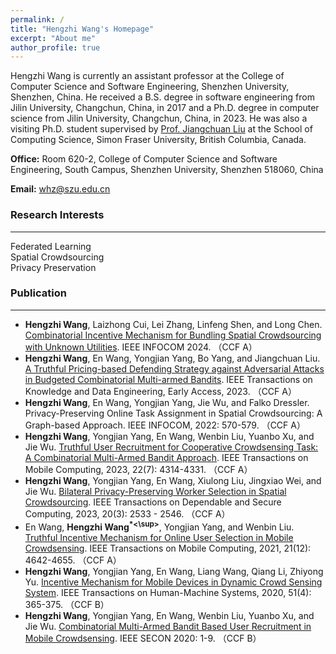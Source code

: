```yaml
---
permalink: /
title: "Hengzhi Wang's Homepage"
excerpt: "About me"
author_profile: true
---
```


Hengzhi Wang is currently an assistant professor at the College of Computer Science and Software Engineering, Shenzhen University, Shenzhen, China. He received a B.S. degree in software engineering from Jilin University, Changchun, China, in 2017 and a Ph.D. degree in computer science from Jilin University, Changchun, China, in 2023. He was also a visiting Ph.D. student supervised by [Prof. Jiangchuan Liu](https://www.cs.sfu.ca/~jcliu/) at the School of Computing Science, Simon Fraser University, British Columbia, Canada. 

**Office:** Room 620-2, College of Computer Science and Software Engineering, South Campus, Shenzhen University, Shenzhen 518060, China

**Email:** whz@szu.edu.cn

### Research Interests
----
Federated Learning<br>
Spatial Crowdsourcing<br>
Privacy Preservation<br>

### Publication
----
* **Hengzhi Wang**, Laizhong Cui, Lei Zhang, Linfeng Shen, and Long Chen. [Combinatorial Incentive Mechanism for Bundling Spatial Crowdsourcing with Unknown Utilities](https://infocom2024.ieee-infocom.org/program/accepted-paper-list-main-conference). IEEE INFOCOM 2024. （CCF A）<br>
* **Hengzhi Wang**, En Wang, Yongjian Yang, Bo Yang, and Jiangchuan Liu. [A Truthful Pricing-based Defending Strategy against Adversarial Attacks in Budgeted Combinatorial Multi-armed Bandits](https://ieeexplore.ieee.org/document/10330787). IEEE Transactions on Knowledge and Data Engineering, Early Access, 2023. （CCF A）
* **Hengzhi Wang**, En Wang, Yongjian Yang, Jie Wu, and Falko Dressler. Privacy-Preserving Online Task Assignment in Spatial Crowdsourcing: A Graph-based Approach. IEEE INFOCOM, 2022: 570-579. （CCF A）<br>
* **Hengzhi Wang**, Yongjian Yang, En Wang, Wenbin Liu, Yuanbo Xu, and Jie Wu. [Truthful User Recruitment for Cooperative Crowdsensing Task: A Combinatorial Multi-Armed Bandit Approach](https://ieeexplore.ieee.org/document/9796827). IEEE Transactions on Mobile Computing, 2023, 22(7): 4314-4331. （CCF A）<br>
* **Hengzhi Wang**, Yongjian Yang, En Wang, Xiulong Liu, Jingxiao Wei, and Jie Wu. [Bilateral Privacy-Preserving Worker Selection in Spatial Crowdsourcing](https://ieeexplore.ieee.org/document/9806321). IEEE Transactions on Dependable and Secure Computing, 2023, 20(3): 2533 - 2546. （CCF A）<br>
* En Wang, **Hengzhi Wang<sup>*<\sup>**, Yongjian Yang, and Wenbin Liu. [Truthful Incentive Mechanism for Online User Selection in Mobile Crowdsensing](https://ieeexplore.ieee.org/document/9442264). IEEE Transactions on Mobile Computing, 2021, 21(12): 4642-4655. （CCF A）<br>
* **Hengzhi Wang**, Yongjian Yang, En Wang, Liang Wang, Qiang Li, Zhiyong Yu. [Incentive Mechanism for Mobile Devices in Dynamic Crowd Sensing System](https://ieeexplore.ieee.org/document/9250632). IEEE Transactions on Human-Machine Systems, 2020, 51(4): 365-375. （CCF B）<br>
* **Hengzhi Wang**, Yongjian Yang, En Wang, Wenbin Liu, Yuanbo Xu, and Jie Wu. [Combinatorial Multi-Armed Bandit Based User Recruitment in Mobile Crowdsensing](https://ieeexplore.ieee.org/document/9158448). IEEE SECON 2020: 1-9. （CCF B）
